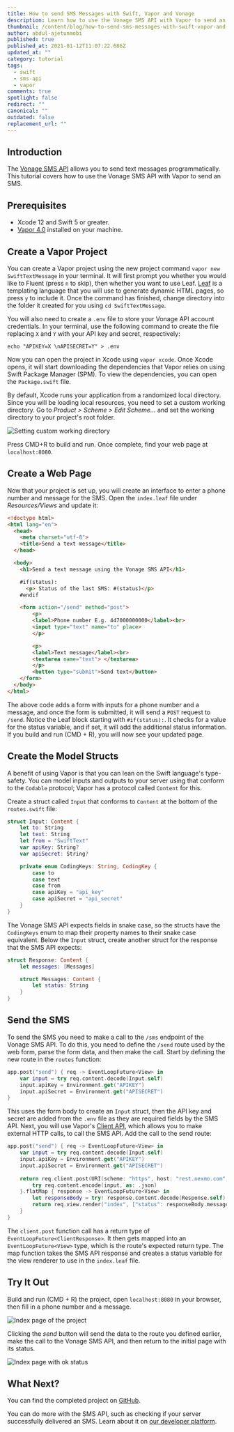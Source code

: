 ```yaml
---
title: How to send SMS Messages with Swift, Vapor and Vonage
description: Learn how to use the Vonage SMS API with Vapor to send an SMS.
thumbnail: /content/blog/how-to-send-sms-messages-with-swift-vapor-and-vonage/blog_sms_swift-vapor_1200x600.png
author: abdul-ajetunmobi
published: true
published_at: 2021-01-12T11:07:22.686Z
updated_at: ""
category: tutorial
tags:
  - swift
  - sms-api
  - vapor
comments: true
spotlight: false
redirect: ""
canonical: ""
outdated: false
replacement_url: ""
---
```

## Introduction

The [Vonage SMS API](https://developer.nexmo.com/messaging/sms/overview) allows you to send text messages programmatically. This tutorial covers how to use the Vonage SMS API with Vapor to send an SMS.



## Prerequisites

<sign-up></sign-up>

* Xcode 12 and Swift 5 or greater.
* [Vapor 4.0](https://vapor.codes) installed on your machine.

## Create a Vapor Project

You can create a Vapor project using the new project command `vapor new SwiftTextMessage` in your terminal. It will first prompt you whether you would like to Fluent (press `n` to skip), then whether you want to use Leaf. [Leaf](https://docs.vapor.codes/4.0/leaf/getting-started) is a templating language that you will use to generate dynamic HTML pages, so press `y` to include it. 
Once the command has finished, change directory into the folder it created for you using `cd SwiftTextMessage`. 

You will also need to create a `.env` file to store your Vonage API account credentials. In your terminal, use the following command to create the file replacing `X` and `Y` with your API key and secret, respectively:

```shell
echo "APIKEY=X \nAPISECRET=Y" > .env
```

Now you can open the project in Xcode using `vapor xcode`. Once Xcode opens, it will start downloading the dependencies that Vapor relies on using Swift Package Manager (SPM). To view the dependencies, you can open the `Package.swift` file. 

By default, Xcode runs your application from a randomized local directory. Since you will be loading local resources, you need to set a custom working directory. Go to *Product > Scheme > Edit Scheme...* and set the working directory to your project's root folder.

![Setting custom working directory](/content/blog/how-to-send-sms-messages-with-swift-vapor-and-vonage/workingdir.png "Setting custom working directory")

 Press CMD+R to build and run. Once complete, find your web page at `localhost:8080`.

## Create a Web Page

Now that your project is set up, you will create an interface to enter a phone number and message for the SMS. Open the `index.leaf` file under *Resources/Views* and update it: 

```html
<!doctype html>
<html lang="en">
  <head>
    <meta charset="utf-8">
    <title>Send a text message</title>
  </head>

  <body>
    <h1>Send a text message using the Vonage SMS API</h1>

    #if(status):
      <p> Status of the last SMS: #(status)</p>
    #endif

    <form action="/send" method="post">
        <p>
        <label>Phone number E.g. 447000000000</label><br>
        <input type="text" name="to" place>
        </p>

        <p>
        <label>Text message</label><br>
        <textarea name="text"> </textarea>
        </p>
        <button type="submit">Send text</button>
    </form>
  </body>
</html>
```

The above code adds a form with inputs for a phone number and a message, and once the form is submitted, it will send a `POST` request to `/send`. Notice the Leaf block starting with `#if(status):`. It checks for a value for the status variable, and if set, it will add the additional status information. If you build and run (CMD + R), you will now see your updated page.

## Create the Model Structs

A benefit of using Vapor is that you can lean on the Swift language's type-safety. You can model inputs and outputs to your server using 
 that conform to the `Codable` protocol; Vapor has a protocol called `Content` for this. 

Create a struct called `Input` that conforms to `Content` at the bottom of the `routes.swift` file:

```swift
struct Input: Content {
    let to: String
    let text: String
    let from = "SwiftText"
    var apiKey: String?
    var apiSecret: String?

    private enum CodingKeys: String, CodingKey {
        case to
        case text
        case from
        case apiKey = "api_key"
        case apiSecret = "api_secret"
    }
}
```

The Vonage SMS API expects fields in snake case, so the structs have the `CodingKeys` enum to map their property names to their snake case equivalent. Below the `Input` struct, create another struct for the response that the SMS API expects:

```swift
struct Response: Content {
    let messages: [Messages]

    struct Messages: Content {
        let status: String
    }
}
```

## Send the SMS

To send the SMS you need to make a call to the `/sms` endpoint of the Vonage SMS API. To do this, you need to define the `/send` route used by the web form, parse the form data, and then make the call. Start by defining the new route in the `routes` function:

```swift
app.post("send") { req -> EventLoopFuture<View> in
    var input = try req.content.decode(Input.self)
    input.apiKey = Environment.get("APIKEY")
    input.apiSecret = Environment.get("APISECRET")
}
```

This uses the form body to create an `Input` struct, then the API key and secret are added from the `.env` file as they are required fields by the SMS API. Next, you will use Vapor's [Client API](https://docs.vapor.codes/4.0/client/), which allows you to make external HTTP calls, to call the SMS API. Add the call to the send route:

```swift
app.post("send") { req -> EventLoopFuture<View> in
    var input = try req.content.decode(Input.self)
    input.apiKey = Environment.get("APIKEY")
    input.apiSecret = Environment.get("APISECRET")
    
    return req.client.post(URI(scheme: "https", host: "rest.nexmo.com", path: "/sms/json")) { req in
        try req.content.encode(input, as: .json)
    }.flatMap { response -> EventLoopFuture<View> in
        let responseBody = try! response.content.decode(Response.self)
        return req.view.render("index", ["status": responseBody.messages.first?.status == "0" ? "ok" : "error"])
    }
}
```

The `client.post` function call has a return type of `EventLoopFuture<ClientResponse>`. It then gets mapped into an `EventLoopFuture<View>` type, which is the route's expected return type.  The map function takes the SMS API response and creates a status variable for the view renderer to use in the `index.leaf` file.

## Try It Out

Build and run (CMD + R) the project, open `localhost:8080` in your browser, then fill in a phone number and a message.

![Index page of the project](/content/blog/how-to-send-sms-messages-with-swift-vapor-and-vonage/input.png "Index page of the project")

Clicking the *send* button will send the data to the route you defined earlier, make the call to the Vonage SMS API, and then return to the initial page with its status.

![Index page with ok status](/content/blog/how-to-send-sms-messages-with-swift-vapor-and-vonage/response.png "Index page with ok status")

## What Next?

You can find the completed project on [GitHub](https://github.com/nexmo-community/swift-vapor-sms). 

You can do more with the SMS API, such as checking if your server successfully delivered an SMS. Learn about it on [our developer platform](https://developer.nexmo.com/messaging/sms/overview).